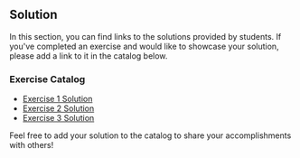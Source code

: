 ## Solution
In this section, you can find links to the solutions provided by students. If you've completed an exercise and would like to showcase your solution, please add a link to it in the catalog below.

### Exercise Catalog
- [Exercise 1 Solution](link_to_solution)
- [Exercise 2 Solution](link_to_solution)
- [Exercise 3 Solution](link_to_solution)

Feel free to add your solution to the catalog to share your accomplishments with others!